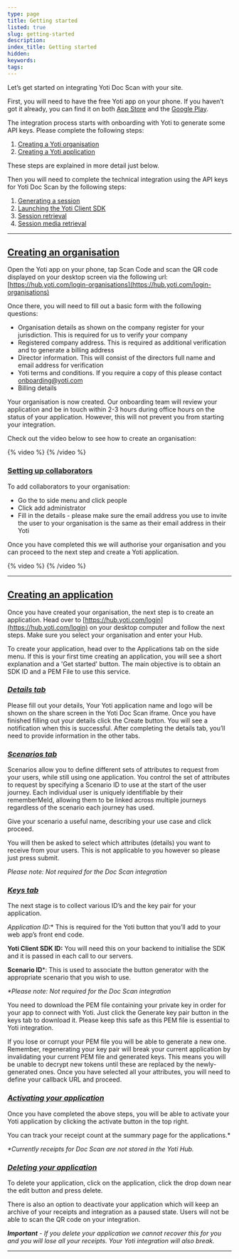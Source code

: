 ```yaml
---
type: page
title: Getting started
listed: true
slug: getting-started
description: 
index_title: Getting started
hidden: 
keywords: 
tags: 
---
```


Let’s get started on integrating Yoti Doc Scan with your site.

First, you will need to have the free Yoti app on your phone. If you haven’t got it already, you can find it on both [App Store](https://itunes.apple.com/gb/app/yoti-your-digital-identity-app/id983980808) and the [Google Play](https://play.google.com/store/apps/details?id=com.yoti.mobile.android.live).

The integration process starts with onboarding with Yoti to generate some API keys. Please complete the following steps:

1. [Creating a Yoti organisation](/yoti-doc-scan/getting-started#creating-an-organisation)
2. [Creating a Yoti application](/yoti-doc-scan/getting-started#creating-an-application)

These steps are explained in more detail just below.

Then you will need to complete the technical integration using the API keys for Yoti Doc Scan by the following steps:

1. [Generating a session](https://developers.yoti.com/yoti-doc-scan/generating-the-session)
2. [Launching the Yoti Client SDK](https://developers.yoti.com/yoti-doc-scan/launching-the-yoti-client-sdk)
3. [Session retrieval](https://developers.yoti.com/yoti-doc-scan/session-retrieval)
4. [Session media retrieval](https://developers.yoti.com/yoti-doc-scan/session-media-content-retrieval)

---

## [Creating an organisation](https://yoti-developer-documentation.developerhub.io/v1.0/yoti-doc-scan-documentation/yoti-doc-scan-integration-introduction#step-1-creating-an-organisation)

Open the Yoti app on your phone, tap Scan Code and scan the QR code displayed on your desktop screen via the following url:[https://hub.yoti.com/login-organisations](https://hub.yoti.com/login-organisations)

Once there, you will need to fill out a basic form with the following questions:

- Organisation details as shown on the company register for your jurisdiction. This is required for us to verify your company
- Registered company address. This is required as additional verification and to generate a billing address
- Director information. This will consist of the directors full name and email address for verification
- Yoti terms and conditions. If you require a copy of this please contact [onboarding@yoti.com](mailto:onboarding@yoti.com)
- Billing details

Your organisation is now created. Our onboarding team will review your application and be in touch within 2-3 hours during office hours on the status of your application. However, this will not prevent you from starting your integration.

Check out the video below to see how to create an organisation:

{% video %}
{% /video %}

### [Setting up collaborators](https://yoti-developer-documentation.developerhub.io/v1.0/yoti-doc-scan-documentation/yoti-doc-scan-integration-introduction#setting-up-collaborators)

To add collaborators to your organisation:

- Go the to side menu and click people
- Click add administrator
- Fill in the details - please make sure the email address you use to invite the user to your organisation is the same as their email address in their Yoti

Once you have completed this we will authorise your organisation and you can proceed to the next step and create a Yoti application.

{% video %}
{% /video %}

---

## [Creating an application](https://yoti-developer-documentation.developerhub.io/v1.0/yoti-doc-scan-documentation/yoti-doc-scan-integration-introduction#step-2-creating-an-application)

Once you have created your organisation, the next step is to create an application. Head over to [https://hub.yoti.com/login](https://hub.yoti.com/login) on your desktop computer and follow the next steps. Make sure you select your organisation and enter your Hub.

To create your application, head over to the Applications tab on the side menu. If this is your first time creating an application, you will see a short explanation and a 'Get started' button. The main objective is to obtain an SDK ID and a PEM File to use this service.

### [**_Details tab_**](https://yoti-developer-documentation.developerhub.io/yoti-hub/yoti-dashboard#details-tab)

Please fill out your details, Your Yoti application name and logo will be shown on the share screen in the Yoti Doc Scan iframe. Once you have finished filling out your details click the Create button. You will see a notification when this is successful. After completing the details tab, you’ll need to provide information in the other tabs.

### [**_Scenarios tab_**](https://yoti-developer-documentation.developerhub.io/yoti-hub/yoti-dashboard#scenarios-tab)

Scenarios allow you to define different sets of attributes to request from your users, while still using one application. You control the set of attributes to request by specifying a Scenario ID to use at the start of the user journey. Each individual user is uniquely identifiable by their rememberMeId, allowing them to be linked across multiple journeys regardless of the scenario each journey has used.

Give your scenario a useful name, describing your use case and click proceed.

You will then be asked to select which attributes (details) you want to receive from your users. This is not applicable to you however so please just press submit.

_Please note: Not required for the Doc Scan integration_

### [**_Keys tab_**](https://yoti-developer-documentation.developerhub.io/v1.0/yoti-doc-scan-documentation/yoti-doc-scan-integration-introduction#keys-tab)

The next stage is to collect various ID’s and the key pair for your application.

**Application ID*:** This is required for the Yoti button that you’ll add to your web app’s front end code.

**Yoti Client SDK ID:** You will need this on your back­end to initialise the SDK and it is passed in each call to our servers.

**Scenario ID***: This is used to associate the button generator with the appropriate scenario that you wish to use.

_*Please note: Not required for the Doc Scan integration_

You need to download the PEM file containing your private key in order for your app to connect with Yoti. Just click the Generate key pair button in the keys tab to download it. Please keep this safe as this PEM file is essential to Yoti integration.

If you lose or corrupt your PEM file you will be able to generate a new one. Remember, regenerating your key pair will break your current application by invalidating your current PEM file and generated keys. This means you will be unable to decrypt new tokens until these are replaced by the newly-generated ones. Once you have selected all your attributes, you will need to define your callback URL and proceed.

### [**_Activating your application_**](https://yoti-developer-documentation.developerhub.io/v1.0/yoti-doc-scan-documentation/yoti-doc-scan-integration-introduction#activating-your-application)

Once you have completed the above steps, you will be able to activate your Yoti application by clicking the activate button in the top right.

You can track your receipt count at the summary page for the applications.*

_*Currently receipts for Doc Scan are not stored in the Yoti Hub._

### [**_Deleting your application_**](https://yoti-developer-documentation.developerhub.io/v1.0/yoti-doc-scan-documentation/yoti-doc-scan-integration-introduction#deleting-your-application)

To delete your application, click on the application, click the drop down near the edit button and press delete.

There is also an option to deactivate your application which will keep an archive of your receipts and integration as a paused state. Users will not be able to scan the QR code on your integration.

_**Important** - If you delete your application we cannot recover this for you and you will lose all your receipts. Your Yoti integration will also break._

---